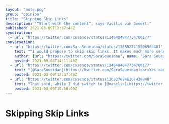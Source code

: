 ```yaml
---
layout: "note.pug"
group: "opinion"
title: "Skipping Skip Links"
description: "“Start with the content”, says Vasilis van Gemert."
published: 2021-03-09T12:37:48Z
syndication:
  - url: "https://twitter.com/cssence/status/1346404847734706177"
conversation:
  - url: "https://twitter.com/SaraSoueidan/status/1368927415506964481"
    text: "“I would propose to skip skip links. It makes much more sense to start each page with the content people expect on that page. And if you really need navigation […] you can add it in the footer. Which is the correct place for metadata anyway.” –[@vasilis](https://twitter.com/vasilis)<br><br>[vasilis.nl/nerd/skipping-skip-links/](https://vasilis.nl/nerd/skipping-skip-links/)"
    author: {url: "https://twitter.com/SaraSoueidan", name: "Sara Soueidan"}
    posted: 2021-03-08T14:11:43Z
  - url: "https://twitter.com/cssence/status/1346404847734706177"
    text: "[@SaraSoueidan](https://twitter.com/SaraSoueidan)<br>Yes.<br>Also, done. 🙂<br>[cssence.com/2020/redesign-structure-and-semantics](/2020/redesign-structure-and-semantics)"
    posted: 2021-03-09T12:37:48Z
  - url: "https://twitter.com/cssence/status/1369376946367438848"
    text: "That said, while I did switch to [@vasilis](https://twitter.com/vasilis)’ content-first pattern on my personal site more than a year ago, I never followed up on checking how it is perceived.<br>[twitter.com/cssence/status/1261219566266527749](https://twitter.com/cssence/status/1261219566266527749)"
    posted: 2021-03-09T19:58:00Z
---
```


# Skipping Skip Links
